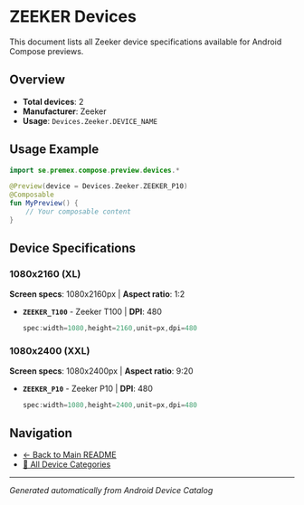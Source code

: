 # ZEEKER Devices

This document lists all Zeeker device specifications available for Android Compose previews.

## Overview

- **Total devices**: 2
- **Manufacturer**: Zeeker
- **Usage**: `Devices.Zeeker.DEVICE_NAME`

## Usage Example

```kotlin
import se.premex.compose.preview.devices.*

@Preview(device = Devices.Zeeker.ZEEKER_P10)
@Composable
fun MyPreview() {
    // Your composable content
}
```

## Device Specifications

### 1080x2160 (XL)

**Screen specs**: 1080x2160px | **Aspect ratio**: 1:2

- **`ZEEKER_T100`** - Zeeker T100 | **DPI**: 480
  ```kotlin
  spec:width=1080,height=2160,unit=px,dpi=480
  ```

### 1080x2400 (XXL)

**Screen specs**: 1080x2400px | **Aspect ratio**: 9:20

- **`ZEEKER_P10`** - Zeeker P10 | **DPI**: 480
  ```kotlin
  spec:width=1080,height=2400,unit=px,dpi=480
  ```

## Navigation

- [← Back to Main README](../../README.md)
- [📱 All Device Categories](../README.md)

---
*Generated automatically from Android Device Catalog*
